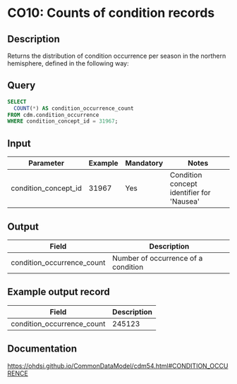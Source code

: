 <!---
Group:condition occurrence
Name: CO10 Counts of condition records
Author: Alberto Labarga
CDM Version: 5.4
-->

#  CO10: Counts of condition records

## Description
Returns the distribution of condition occurrence per season in the northern hemisphere, defined in the following way:

## Query
```sql
SELECT
  COUNT(*) AS condition_occurrence_count
FROM cdm.condition_occurrence
WHERE condition_concept_id = 31967;
```

## Input
| Parameter | Example | Mandatory | Notes|
| --- | --- | --- | --- |
 | condition_concept_id | 31967 | Yes | Condition concept identifier for 'Nausea' |

## Output

| Field |  Description |
| --- | --- |
| condition_occurrence_count | Number of occurrence of a condition |

## Example output record

| Field |  Description |
| --- | --- |
| condition_occurrence_count | 245123 |

## Documentation
https://ohdsi.github.io/CommonDataModel/cdm54.html#CONDITION_OCCURENCE

